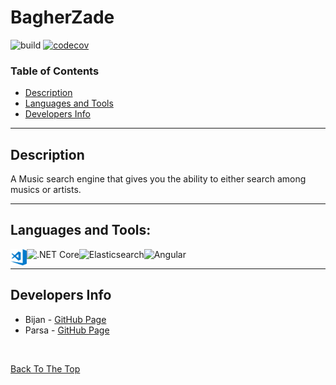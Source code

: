 # BagherZade

![build](https://github.com/Star-Academy/Team8-Codes/workflows/build/badge.svg)
[![codecov](https://codecov.io/gh/Star-Academy/Team8-Codes/branch/master/graph/badge.svg)](https://codecov.io/gh/Star-Academy/Team8-Codes)


### Table of Contents

- [Description](#description)
- [Languages and Tools](#languages-and-tools)
- [Developers Info](#developers-info)

---

## Description

A Music search engine that gives you the ability to either search among musics or artists.

---

## Languages and Tools:

<img align="left" alt="Visual Studio Code" height="26px" src="https://raw.githubusercontent.com/github/explore/80688e429a7d4ef2fca1e82350fe8e3517d3494d/topics/visual-studio-code/visual-studio-code.png" />
<img align="left" alt=".NET Core" height="26px" src="https://dotnet.microsoft.com/static/images/redesign/downloads-dot-net-core.svg?v=U_8I9gzFF2Cqi5zUNx-kHJuou_BWNurkhN_kSm3mCmo" />
<img align="left" alt="Elasticsearch" height="26px" src="https://cdn.icon-icons.com/icons2/2107/PNG/512/file_type_elastic_icon_130625.png" />
<img align="left" alt="Angular" height="26px" src="https://cdn.icon-icons.com/icons2/2107/PNG/512/file_type_angular_icon_130754.png" />
<br>

---

## Developers Info

- Bijan - [GitHub Page](https://github.com/BijanEisapour)
- Parsa - [GitHub Page](https://github.com/intenvy)

<br>

[Back To The Top](#table-of-contents)
